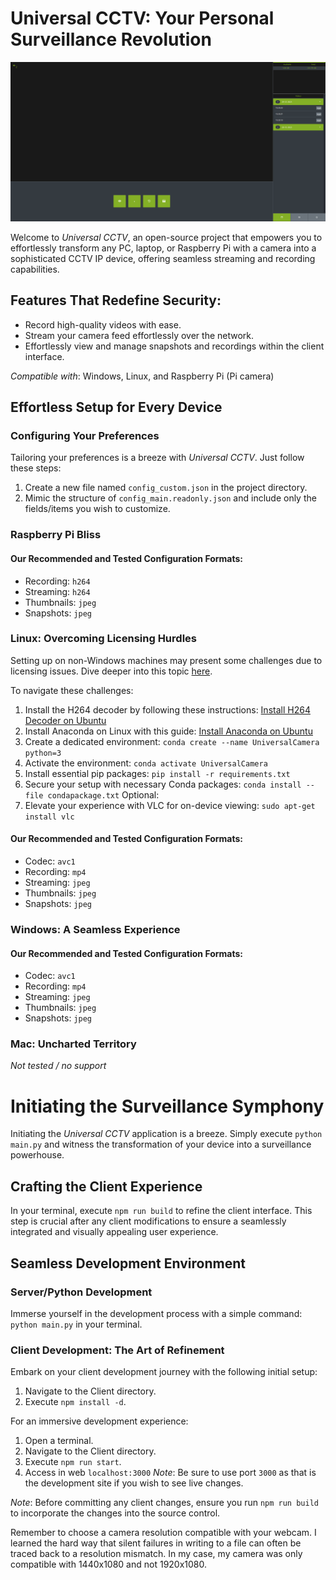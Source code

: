 # Universal CCTV: Your Personal Surveillance Revolution

![Home screen of Universal CCTV](./Docs/main.png)

Welcome to *Universal CCTV*, an open-source project that empowers you to effortlessly transform any PC, laptop, or Raspberry Pi with a camera into a sophisticated CCTV IP device, offering seamless streaming and recording capabilities.

## Features That Redefine Security:
- Record high-quality videos with ease.
- Stream your camera feed effortlessly over the network.
- Effortlessly view and manage snapshots and recordings within the client interface.

*Compatible with*: Windows, Linux, and Raspberry Pi (Pi camera)

## Effortless Setup for Every Device

### Configuring Your Preferences
Tailoring your preferences is a breeze with *Universal CCTV*. Just follow these steps:
1. Create a new file named `config_custom.json` in the project directory.
1. Mimic the structure of `config_main.readonly.json` and include only the fields/items you wish to customize.

### Raspberry Pi Bliss
#### Our Recommended and Tested Configuration Formats:
- Recording: `h264`
- Streaming: `h264`
- Thumbnails: `jpeg`
- Snapshots: `jpeg`

### Linux: Overcoming Licensing Hurdles
Setting up on non-Windows machines may present some challenges due to licensing issues. Dive deeper into this topic [here](https://www.reddit.com/r/davinciresolve/comments/y4ytkl/why_no_mp4h264_support_on_linux/).

To navigate these challenges:
1. Install the H264 decoder by following these instructions: [Install H264 Decoder on Ubuntu](https://linuxhint.com/install-h264-decoder-ubuntu/)
1. Install Anaconda on Linux with this guide: [Install Anaconda on Ubuntu](https://phoenixnap.com/kb/how-to-install-anaconda-ubuntu-18-04-or-20-04)
1. Create a dedicated environment: `conda create --name UniversalCamera python=3`
1. Activate the environment: `conda activate UniversalCamera`
1. Install essential pip packages: `pip install -r requirements.txt`
1. Secure your setup with necessary Conda packages: `conda install --file condapackage.txt`
Optional:
1. Elevate your experience with VLC for on-device viewing: `sudo apt-get install vlc`

#### Our Recommended and Tested Configuration Formats:
- Codec: `avc1`
- Recording: `mp4`
- Streaming: `jpeg`
- Thumbnails: `jpeg`
- Snapshots: `jpeg`

### Windows: A Seamless Experience
#### Our Recommended and Tested Configuration Formats:
- Codec: `avc1`
- Recording: `mp4`
- Streaming: `jpeg`
- Thumbnails: `jpeg`
- Snapshots: `jpeg`

### Mac: Uncharted Territory
*Not tested / no support*

# Initiating the Surveillance Symphony
Initiating the *Universal CCTV* application is a breeze. Simply execute `python main.py` and witness the transformation of your device into a surveillance powerhouse.

## Crafting the Client Experience
In your terminal, execute `npm run build` to refine the client interface. This step is crucial after any client modifications to ensure a seamlessly integrated and visually appealing user experience.

## Seamless Development Environment

### Server/Python Development
Immerse yourself in the development process with a simple command: `python main.py` in your terminal.

### Client Development: The Art of Refinement
Embark on your client development journey with the following initial setup:
1. Navigate to the Client directory.
2. Execute `npm install -d`.

For an immersive development experience:
1. Open a terminal.
1. Navigate to the Client directory.
1. Execute `npm run start`.
1. Access in web `localhost:3000` 
*Note*: Be sure to use port `3000` as that is the development site if you wish to see live changes.

*Note*: Before committing any client changes, ensure you run `npm run build` to incorporate the changes into the source control.

Remember to choose a camera resolution compatible with your webcam. I learned the hard way that silent failures in writing to a file can often be traced back to a resolution mismatch. In my case, my camera was only compatible with 1440x1080 and not 1920x1080.
